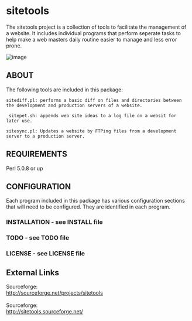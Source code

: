 # sitetools

The sitetools project is a collection of tools to facilitate
the management of a website. It includes individual programs
that perform seperate tasks to help make a web masters daily 
routine easier to manage and less error prone.

![image](https://github.com/user-attachments/assets/c989a870-50f1-4ebd-8717-33d734e03120)


## ABOUT
The following tools are included in this package:

    sitediff.pl: performs a basic diff on files and directories between the development and production servers of a website.

     sitepet.sh: appends web site ideas to a log file on a websit for later use.

    sitesync.pl: Updates a website by FTPing files from a development server to a production server.
	  
## REQUIREMENTS
Perl 5.0.8 or up

## CONFIGURATION
Each program included in this package has various configuration
sections that will need to be configured. They are identified
in each program.

### INSTALLATION - see INSTALL file
### TODO    - see TODO file
### LICENSE - see LICENSE file


## External Links
Sourceforge:<br/>
http://sourceforge.net/projects/sitetools<br/>
<br/>
Sourceforge:<br/>
http://sitetools.sourceforge.net/<br/>
